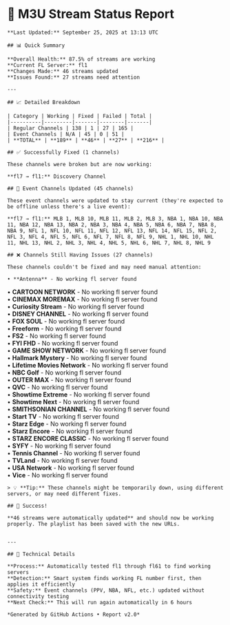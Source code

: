 # 🔧 M3U Stream Status Report
    
    **Last Updated:** September 25, 2025 at 13:13 UTC
    
    ## 📊 Quick Summary
    
    **Overall Health:** 87.5% of streams are working  
    **Current FL Server:** fl1  
    **Changes Made:** 46 streams updated  
    **Issues Found:** 27 streams need attention  
    
    ---
    
    ## 📈 Detailed Breakdown
    
    | Category | Working | Fixed | Failed | Total |
    |----------|---------|-------|--------|-------|
    | Regular Channels | 138 | 1 | 27 | 165 |
    | Event Channels | N/A | 45 | 0 | 51 |
    | **TOTAL** | **189** | **46** | **27** | **216** |
    
    ## ✅ Successfully Fixed (1 channels)
    
    These channels were broken but are now working:
    
    **fl7 → fl1:** Discovery Channel  

    ## 🔄 Event Channels Updated (45 channels)
    
    These event channels were updated to stay current (they're expected to be offline unless there's a live event):
    
    **fl7 → fl1:** MLB 1, MLB 10, MLB 11, MLB 2, MLB 3, NBA 1, NBA 10, NBA 11, NBA 12, NBA 13, NBA 2, NBA 3, NBA 4, NBA 5, NBA 6, NBA 7, NBA 8, NBA 9, NFL 1, NFL 10, NFL 11, NFL 12, NFL 13, NFL 14, NFL 15, NFL 2, NFL 3, NFL 4, NFL 5, NFL 6, NFL 7, NFL 8, NFL 9, NHL 1, NHL 10, NHL 11, NHL 13, NHL 2, NHL 3, NHL 4, NHL 5, NHL 6, NHL 7, NHL 8, NHL 9  

    ## ❌ Channels Still Having Issues (27 channels)
    
    These channels couldn't be fixed and may need manual attention:
    
    • **Antenna** - No working fl server found  
• **CARTOON NETWORK** - No working fl server found  
• **CINEMAX MOREMAX** - No working fl server found  
• **Curiosity Stream** - No working fl server found  
• **DISNEY CHANNEL** - No working fl server found  
• **FOX SOUL** - No working fl server found  
• **Freeform** - No working fl server found  
• **FS2** - No working fl server found  
• **FYI FHD** - No working fl server found  
• **GAME SHOW NETWORK** - No working fl server found  
• **Hallmark Mystery** - No working fl server found  
• **Lifetime Movies Network** - No working fl server found  
• **NBC Golf** - No working fl server found  
• **OUTER MAX** - No working fl server found  
• **QVC** - No working fl server found  
• **Showtime Extreme** - No working fl server found  
• **Showtime Next** - No working fl server found  
• **SMITHSONIAN CHANNEL** - No working fl server found  
• **Start TV** - No working fl server found  
• **Starz Edge** - No working fl server found  
• **Starz Encore** - No working fl server found  
• **STARZ ENCORE CLASSIC** - No working fl server found  
• **SYFY** - No working fl server found  
• **Tennis Channel** - No working fl server found  
• **TVLand** - No working fl server found  
• **USA Network** - No working fl server found  
• **Vice** - No working fl server found  

    > 💡 **Tip:** These channels might be temporarily down, using different servers, or may need different fixes.
    
    ## 🎉 Success!
    
    **46 streams were automatically updated** and should now be working properly. The playlist has been saved with the new URLs.
    
    
    ---
    
    ## 🔧 Technical Details
    
    **Process:** Automatically tested fl1 through fl61 to find working servers  
    **Detection:** Smart system finds working FL number first, then applies it efficiently  
    **Safety:** Event channels (PPV, NBA, NFL, etc.) updated without connectivity testing  
    **Next Check:** This will run again automatically in 6 hours  
    
    *Generated by GitHub Actions • Report v2.0*
    